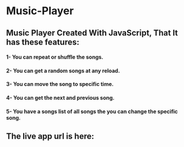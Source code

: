 # Music-Player
## Music Player Created With JavaScript, That It has these features: 
#### 1- You can repeat or shuffle the songs.
#### 2- You can get a random songs at any reload.
#### 3- You can move the song to specific time.
#### 4- You can get the next and previous song.
#### 5- You have a songs list of all songs the you can change the specific song. 
## The live app url is here: 
